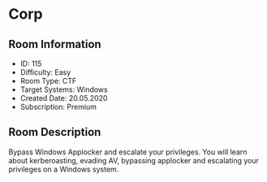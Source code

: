 ﻿# Corp

## Room Information
- ID: 115
- Difficulty: Easy
- Room Type: CTF
- Target Systems: Windows
- Created Date: 20.05.2020
- Subscription: Premium

## Room Description
Bypass Windows Applocker and escalate your privileges. You will learn about kerberoasting, evading AV, bypassing applocker and escalating your privileges on a Windows system.
